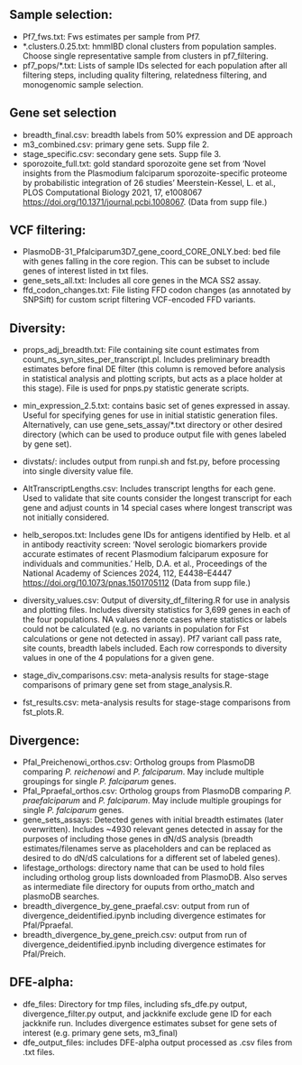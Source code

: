 ## Sample selection: 

- Pf7_fws.txt: Fws estimates per sample from Pf7. 
- *.clusters.0.25.txt: hmmIBD clonal clusters from population samples. Choose single representative sample from clusters in pf7_filtering.
- pf7_pops/*.txt: Lists of sample IDs selected for each population after all filtering steps, including quality filtering, relatedness filtering, and monogenomic sample selection. 

## Gene set selection

- breadth_final.csv: breadth labels from 50% expression and DE approach
- m3_combined.csv: primary gene sets. Supp file 2.
- stage_specific.csv: secondary gene sets. Supp file 3.
- sporozoite_full.txt: gold standard sporozoite gene set from ‘Novel insights from the Plasmodium falciparum sporozoite-specific proteome by probabilistic integration of 26 studies’ Meerstein-Kessel, L. et al., PLOS Computational Biology 2021, 17, e1008067  https://doi.org/10.1371/journal.pcbi.1008067. (Data from supp file.)

## VCF filtering: 

- PlasmoDB-31_Pfalciparum3D7_gene_coord_CORE_ONLY.bed: bed file with genes falling in the core region. This can be subset to include genes of interest listed in txt files. 
- gene_sets_all.txt: Includes all core genes in the MCA SS2 assay. 
- ffd_codon_changes.txt: File listing FFD codon changes (as annotated by SNPSift) for custom script filtering VCF-encoded FFD variants. 

## Diversity:

- props_adj_breadth.txt: File containing site count estimates from count_ns_syn_sites_per_transcript.pl. Includes preliminary breadth estimates before final DE filter (this column is removed before analysis in statistical analysis and plotting scripts, but acts as a place holder at this stage). File is used for pnps.py statistic generate scripts.
- min_expression_2.5.txt: contains basic set of genes expressed in assay. Useful for specifying genes for use in initial statistic generation files. Alternatively, can use gene_sets_assay/*.txt directory or other desired directory (which can be used to produce output file with genes labeled by gene set).
- divstats/: includes output from runpi.sh and fst.py, before processing into single diversity value file.
- AltTranscriptLengths.csv: Includes transcript lengths for each gene. Used to validate that site counts consider the longest transcript for each gene and adjust counts in 14 special cases where longest transcript was not initially considered.
- helb_seropos.txt: Includes gene IDs for antigens identified by Helb. et al in antibody reactivity screen: ‘Novel serologic biomarkers provide accurate estimates of recent Plasmodium falciparum exposure for individuals and communities.’ Helb, D.A. et al., Proceedings of the National Academy of Sciences 2024, 112, E4438–E4447 https://doi.org/10.1073/pnas.1501705112 (Data from supp file.)

- diversity_values.csv: Output of diversity_df_filtering.R for use in analysis and plotting files. Includes diversity statistics for 3,699 genes in each of the four populations. NA values denote cases where statistics or labels could not be calculated (e.g. no variants in population for Fst calculations or gene not detected in assay). Pf7 variant call pass rate, site counts, breadth labels included. Each row corresponds to diversity values in one of the 4 populations for a given gene.
- stage_div_comparisons.csv: meta-analysis results for stage-stage comparisons of primary gene set from stage_analysis.R. 
- fst_results.csv: meta-analysis results for stage-stage comparisons from fst_plots.R.
## Divergence: 
- Pfal_Preichenowi_orthos.csv: Ortholog groups from PlasmoDB comparing <i>P. reichenowi</i> and <i>P. falciparum</i>. May include multiple groupings for single <i>P. falciparum</i> genes.
- Pfal_Ppraefal_orthos.csv: Ortholog groups from PlasmoDB comparing <i>P. praefalciparum</i> and <i>P. falciparum</i>. May include multiple groupings for single <i>P. falciparum</i> genes.
- gene_sets_assays: Detected genes with initial breadth estimates (later overwritten). Includes ~4930 relevant genes detected in assay for the purposes of including those genes in dN/dS analysis (breadth estimates/filenames serve as placeholders and can be replaced as desired to do dN/dS calculations for a different set of labeled genes).
- lifestage_orthologs: directory name that can be used to hold files including ortholog group lists downloaded from PlasmoDB. Also serves as intermediate file directory for ouputs from ortho_match and plasmoDB searches. 
- breadth_divergence_by_gene_praefal.csv: output from run of divergence_deidentified.ipynb including divergence estimates for Pfal/Ppraefal.
- breadth_divergence_by_gene_preich.csv: output from run of divergence_deidentified.ipynb including divergence estimates for Pfal/Preich. 
## DFE-alpha: 
- dfe_files: Directory for tmp files, including sfs_dfe.py output, divergence_filter.py output, and jackknife exclude gene ID for each jackknife run. Includes divergence estimates subset for gene sets of interest (e.g. primary gene sets, m3_final)
- dfe_output_files: includes DFE-alpha output processed as .csv files from .txt files. 
